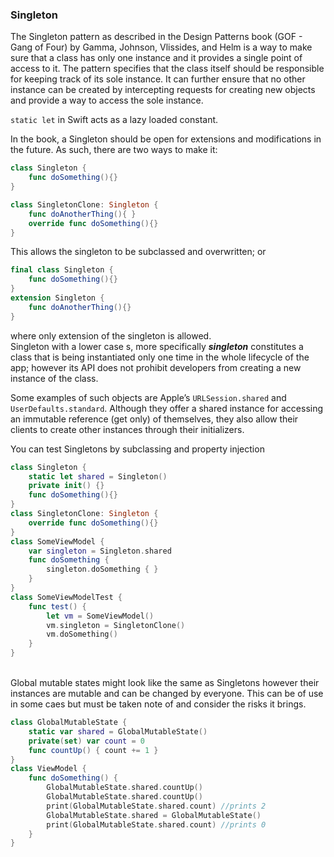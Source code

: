 
### Singleton

The Singleton pattern as described in the Design Patterns book (GOF - Gang of Four) by Gamma, Johnson, Vlissides, and Helm is a way to make sure that a class has only one instance and it provides a single point of access to it. The pattern specifies that the class itself should be responsible for keeping track of its sole instance. It can further ensure that no other instance can be created by intercepting requests for creating new objects and provide a way to access the sole instance.

`static let` in Swift acts as a lazy loaded constant.

In the book, a Singleton should be open for extensions and modifications in the future. As such, there are two ways to make it:

```swift
class Singleton {
    func doSomething(){}
}

class SingletonClone: Singleton {
    func doAnotherThing(){ }
    override func doSomething(){}
}
```

This allows the singleton to be subclassed and overwritten; or

```swift
final class Singleton {
    func doSomething(){}
}
extension Singleton {
    func doAnotherThing(){}
}
```
where only extension of the singleton is allowed.
\
Singleton with a lower case s, more specifically ***singleton*** constitutes a class that is being instantiated only one time in the whole lifecycle of the app; however its API does not prohibit developers from creating a new instance of the class.

Some examples of such objects are Apple’s `URLSession.shared` and `UserDefaults.standard`. Although they offer a shared instance for accessing an immutable reference (get only) of themselves, they also allow their clients to create other instances through their initializers.

You can test Singletons by subclassing and property injection

```swift
class Singleton {
    static let shared = Singleton()
    private init() {}
    func doSomething(){}
}
class SingletonClone: Singleton {
    override func doSomething(){}
}
class SomeViewModel {
    var singleton = Singleton.shared
    func doSomething {
        singleton.doSomething { }
    }
}
class SomeViewModelTest {
    func test() {
        let vm = SomeViewModel()
        vm.singleton = SingletonClone()
        vm.doSomething()
    }
}
```
\
Global mutable states might look like the same as Singletons however their instances are mutable and can be changed by everyone. This can be of use in some caes but must be taken note of and consider the risks it brings.

```swift
class GlobalMutableState {
    static var shared = GlobalMutableState()
    private(set) var count = 0
    func countUp() { count += 1 }
}
class ViewModel {
    func doSomething() {
        GlobalMutableState.shared.countUp()
        GlobalMutableState.shared.countUp()
        print(GlobalMutableState.shared.count) //prints 2
        GlobalMutableState.shared = GlobalMutableState()
        print(GlobalMutableState.shared.count) //prints 0
    }
} 
```